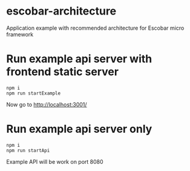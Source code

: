 # escobar-architecture
Application example with recommended architecture for Escobar micro framework

# Run example api server with frontend static server
```
npm i
npm run startExample
```

Now go to [http://localhost:3001/](http://localhost:3001/)

# Run example api server only
```
npm i
npm run startApi
```

Example API will be work on port 8080